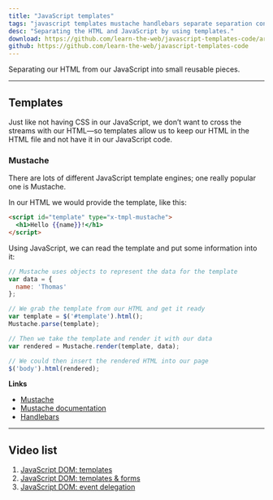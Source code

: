```yaml
---
title: "JavaScript templates"
tags: "javascript templates mustache handlebars separate separation concerns external html"
desc: "Separating the HTML and JavaScript by using templates."
download: https://github.com/learn-the-web/javascript-templates-code/archive/master.zip
github: https://github.com/learn-the-web/javascript-templates-code
---
```


Separating our HTML from our JavaScript into small reusable pieces.

---

## Templates

Just like not having CSS in our JavaScript, we don’t want to cross the streams with our HTML—so templates allow us to keep our HTML in the HTML file and not have it in our JavaScript code.

### Mustache

There are lots of different JavaScript template engines; one really popular one is Mustache.

In our HTML we would provide the template, like this:

```html
<script id="template" type="x-tmpl-mustache">
  <h1>Hello {{name}}!</h1>
</script>
```

Using JavaScript, we can read the template and put some information into it:

```js
// Mustache uses objects to represent the data for the template
var data = {
  name: 'Thomas'
};

// We grab the template from our HTML and get it ready
var template = $('#template').html();
Mustache.parse(template);

// Then we take the template and render it with our data
var rendered = Mustache.render(template, data);

// We could then insert the rendered HTML into our page
$('body').html(rendered);
```

**Links**

- [Mustache](http://mustache.github.io/)
- [Mustache documentation](https://github.com/janl/mustache.js)
- [Handlebars](http://handlebarsjs.com/)

---

## Video list

1. [JavaScript DOM: templates](https://www.youtube.com/watch?v=3EJ3rf-Yk0g&index=7&list=PLWjCJDeWfDdexVfek9nZEdmbyBL6_yP6Y)
2. [JavaScript DOM: templates & forms](https://www.youtube.com/watch?v=xQ-Y3APkbvQ&index=8&list=PLWjCJDeWfDdexVfek9nZEdmbyBL6_yP6Y)
3. [JavaScript DOM: event delegation](https://www.youtube.com/watch?v=cWTI3er8EKI&index=9&list=PLWjCJDeWfDdexVfek9nZEdmbyBL6_yP6Y)
